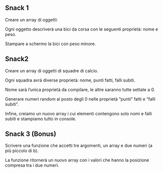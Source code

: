 ## Snack 1
Creare un array di oggetti:

Ogni oggetto descriverà una bici da corsa con le seguenti proprietà: nome e peso.

Stampare a schermo la bici con peso minore.
## Snack2
Creare un array di oggetti di squadre di calcio.

 Ogni squadra avrà diverse proprietà: nome, punti fatti, falli subiti.

Nome sarà l’unica proprietà da compilare, le altre saranno tutte settate a 0.

Generare numeri random al posto degli 0 nelle proprietà “punti” fatti e “falli subiti”.

Infine, creiamo un nuovo array i cui elementi contengono solo nomi e falli subiti e stampiamo tutto in console.
## Snack 3 (Bonus)
Scrivere una funzione che accetti tre argomenti, un array e due numeri (a più piccolo di b).

La funzione ritornerà un nuovo array con i valori che hanno la posizione compresa tra i due numeri.